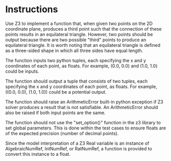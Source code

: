 # Instructions

Use Z3 to implement a function that, when given two points on the 2D coordinate 
plane, produces a third point such that the connection of these points
results in an equilateral triangle.  However, two points should be output
because there are two possible "third" points to produce an equilateral triangle.
It is worth noting that an equilateral triangle is defined as a three-sided shape 
in which all three sides have equal length.

The function inputs two python tuples, each specifying the x and y coordinates of
each point, as floats.  For example, (0.0, 0.0) and (1.0, 1.0) could be inputs.

The function should output a tuple that consists of two tuples, each specifying
the x and y coordinates of each point, as floats.  For example, ((0.0, 0.0), (1.0, 1.0)) 
could be a potential output.

The function should raise an ArithmeticError built-in python exception if
Z3 solver produces a result that is not satisfiable.  An ArithmeticError 
should also be raised if both input points are the same.

The function should not use the "set_option()" function in the z3 library
to set global parameters.  This is done within the test cases to ensure
floats are of the expected precision (number of decimal points).

Since the model interpretation of a Z3 Real variable is an instance of
AlgebraicNumRef, IntNumRef, or RatNumRef, a function is provided to convert
this instance to a float.